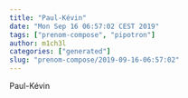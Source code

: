 ```yaml
---
title: "Paul-Kévin"
date: "Mon Sep 16 06:57:02 CEST 2019"
tags: ["prenom-compose", "pipotron"]
author: m1ch3l
categories: ["generated"]
slug: "prenom-compose/2019-09-16-06:57:02"
---
```


Paul-Kévin
